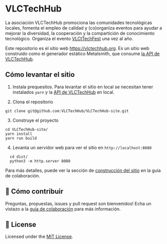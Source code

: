 # VLCTechHub

La asociación VLCTechHub promociona las comunidades tecnológicas locales, fomenta el empleo de calidad y (co)organiza eventos para ayudar a mejorar la diversidad, la cooperación y la compartición de conocimiento tecnológico. Organiza el evento [VLCtTechFest](https://vlctechfest.org) una vez al año.

Este repositorio es el sitio web https://vlctechhub.org. Es un sitio web construido como el generador estático Metalsmith, que consume [la API de VLCTechHub](https://github.com/VLCTechHub/VLCTechHub-api).

## Cómo levantar el sitio

1. Instala prequesitos. Para levantar el sitio en local se necesitan tener instalados `yarn` y la [API de VLCTechHub](https://github.com/VLCTechHub/VLCTechHub-api) en local.

2. Clona el repositorio
```
git clone git@github.com:VLCTechHub/VLCTechHub-site.git
```

3. Construye el proyecto
```
cd VLCTechHub-site/
yarn install
yarn run build
```

4. Levanta un servidor web para ver el sitio en `http://localhost:8080`
```
  cd dist/
  python3 -m http.server 8080
```

Para más detalles, puede ver la sección de [construcción del sitio](https://github.com/VLCTechHub/VLCTechHub-site/blob/master/CONTRIBUTING.md#-construyendo-el-sitio-web) en la guia de colaboración.

## 🤝 Cómo contribuir

Preguntas, propuestas, issues y pull request son bienvenidos! 
Echa un vistazo a la [guía de colaboración](./CONTRIBUTING.md) para más información.

## :memo: License

Licensed under the [MIT License](./LICENSE).
